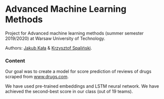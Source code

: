 # Advanced Machine Learning Methods

Project for Advanced machine learning methods (summer semester 2019/2020) at Warsaw University of Technology.

Authors: [Jakub Kała](https://github.com/jakubkala) & [Krzysztof Spaliński](https://github.com/krzysztofspalinski).

### Content

Our goal was to create a model for score prediction of reviews of drugs scraped from www.drugs.com.  

We have used pre-trained embeddings and LSTM neural network. We have achieved the second-best score in our class (out of 19 teams). 
